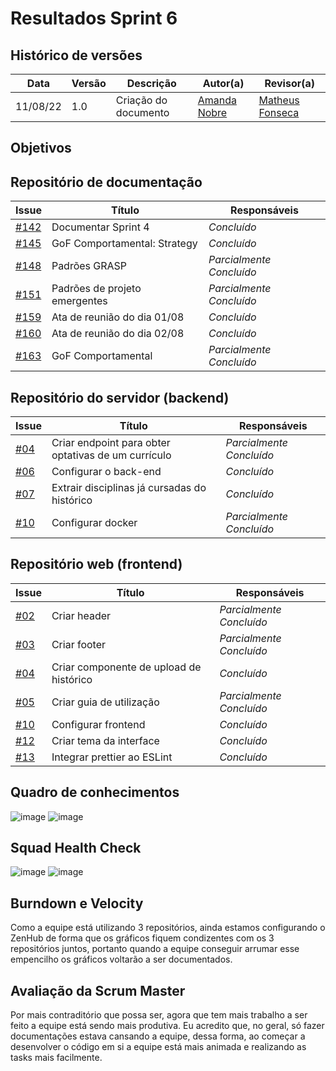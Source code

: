 # Resultados Sprint 6

## Histórico de versões

| Data     | Versão | Descrição                   | Autor(a)                                     | Revisor(a)                                       |
| -------- | ------ | --------------------------- | -------------------------------------------- | ------------------------------------------------ |
| 11/08/22 | 1.0    | Criação do documento | [Amanda Nobre](https://github.com/AmandaNbr) | [Matheus Fonseca](https://github.com/gatotabaco) |

## Objetivos

## Repositório de documentação

| Issue                                                                     | Título                        | Responsáveis             |
| ------------------------------------------------------------------------- | ----------------------------- | ------------------------ |
| [#142](https://github.com/UnBArqDsw2022-1/2022.1_G4_FluxoAgil/issues/142) | Documentar Sprint 4           | _Concluído_              |
| [#145](https://github.com/UnBArqDsw2022-1/2022.1_G4_FluxoAgil/issues/145) | GoF Comportamental: Strategy  | _Concluído_              |
| [#148](https://github.com/UnBArqDsw2022-1/2022.1_G4_FluxoAgil/issues/148) | Padrões GRASP                 | _Parcialmente Concluído_ |
| [#151](https://github.com/UnBArqDsw2022-1/2022.1_G4_FluxoAgil/issues/151) | Padrões de projeto emergentes | _Parcialmente Concluído_ |
| [#159](https://github.com/UnBArqDsw2022-1/2022.1_G4_FluxoAgil/issues/159) | Ata de reunião do dia 01/08   | _Concluído_              |
| [#160](https://github.com/UnBArqDsw2022-1/2022.1_G4_FluxoAgil/issues/160) | Ata de reunião do dia 02/08   | _Concluído_              |
| [#163](https://github.com/UnBArqDsw2022-1/2022.1_G4_FluxoAgil/issues/163) | GoF Comportamental            | _Parcialmente Concluído_ |

## Repositório do servidor (backend)

| Issue                                                                          | Título                                              | Responsáveis             |
| ------------------------------------------------------------------------------ | --------------------------------------------------- | ------------------------ |
| [#04](https://github.com/UnBArqDsw2022-1/2022.1_G4_FluxoAgil-server/issues/4)  | Criar endpoint para obter optativas de um currículo | _Parcialmente Concluído_ |
| [#06](https://github.com/UnBArqDsw2022-1/2022.1_G4_FluxoAgil-server/issues/6)  | Configurar o back-end                               | _Concluído_              |
| [#07](https://github.com/UnBArqDsw2022-1/2022.1_G4_FluxoAgil-server/issues/7)  | Extrair disciplinas já cursadas do histórico        | _Concluído_              |
| [#10](https://github.com/UnBArqDsw2022-1/2022.1_G4_FluxoAgil-server/issues/10) | Configurar docker                                   | _Parcialmente Concluído_ |

## Repositório web (frontend)

| Issue                                                                       | Título                                  | Responsáveis             |
| --------------------------------------------------------------------------- | --------------------------------------- | ------------------------ |
| [#02](https://github.com/UnBArqDsw2022-1/2022.1_G4_FluxoAgil-web/issues/2)  | Criar header                            | _Parcialmente Concluído_ |
| [#03](https://github.com/UnBArqDsw2022-1/2022.1_G4_FluxoAgil-web/issues/3)  | Criar footer                            | _Parcialmente Concluído_ |
| [#04](https://github.com/UnBArqDsw2022-1/2022.1_G4_FluxoAgil-web/issues/4)  | Criar componente de upload de histórico | _Concluído_              |
| [#05](https://github.com/UnBArqDsw2022-1/2022.1_G4_FluxoAgil-web/issues/5)  | Criar guia de utilização                | _Parcialmente Concluído_ |
| [#10](https://github.com/UnBArqDsw2022-1/2022.1_G4_FluxoAgil-web/issues/10) | Configurar frontend                     | _Concluído_              |
| [#12](https://github.com/UnBArqDsw2022-1/2022.1_G4_FluxoAgil-web/issues/12) | Criar tema da interface                 | _Concluído_              |
| [#13](https://github.com/UnBArqDsw2022-1/2022.1_G4_FluxoAgil-web/issues/13) | Integrar prettier ao ESLint             | _Concluído_              |

## Quadro de conhecimentos

![image](https://user-images.githubusercontent.com/44625056/184227090-b441190a-b80e-44db-8a09-b4666de01328.png)
![image](https://user-images.githubusercontent.com/44625056/182629263-0329cb6d-a757-46e5-94c0-3cfe6a5e6fef.png)

## Squad Health Check

![image](https://user-images.githubusercontent.com/44625056/184227112-77071b37-72ad-4448-bbe6-79aad64bd91a.png)
![image](https://user-images.githubusercontent.com/44625056/182629289-b6da09d7-246a-4346-b535-2235d98ff3b5.png) 

## Burndown e Velocity

Como a equipe está utilizando 3 repositórios, ainda estamos configurando o ZenHub de forma que os gráficos fiquem condizentes com os 3 repositórios juntos, portanto quando a equipe conseguir arrumar esse empencilho os gráficos voltarão a ser documentados.

## Avaliação da Scrum Master

Por mais contraditório que possa ser, agora que tem mais trabalho a ser feito a equipe está sendo mais produtiva. Eu acredito que, no geral, só fazer documentações estava cansando a equipe, dessa forma, ao começar a desenvolver o código em si a equipe está mais animada e realizando as tasks mais facilmente.